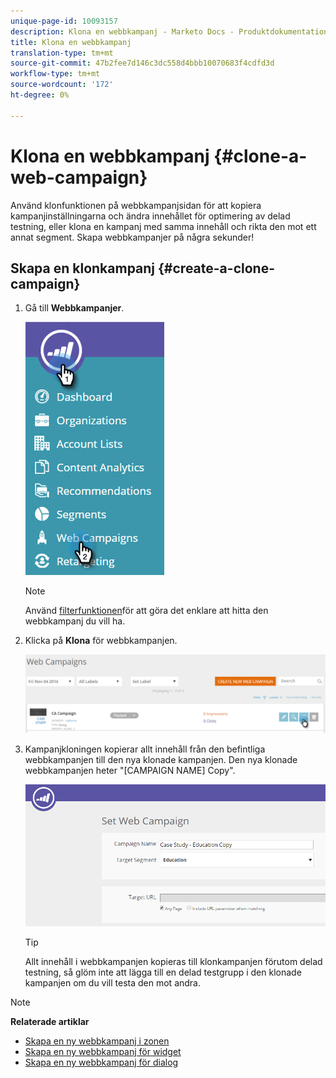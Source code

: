 ```yaml
---
unique-page-id: 10093157
description: Klona en webbkampanj - Marketo Docs - Produktdokumentation
title: Klona en webbkampanj
translation-type: tm+mt
source-git-commit: 47b2fee7d146c3dc558d4bbb10070683f4cdfd3d
workflow-type: tm+mt
source-wordcount: '172'
ht-degree: 0%

---
```



# Klona en webbkampanj {#clone-a-web-campaign}

Använd klonfunktionen på webbkampanjsidan för att kopiera kampanjinställningarna och ändra innehållet för optimering av delad testning, eller klona en kampanj med samma innehåll och rikta den mot ett annat segment. Skapa webbkampanjer på några sekunder!

## Skapa en klonkampanj {#create-a-clone-campaign}

1. Gå till **Webbkampanjer**.

   ![](assets/image2016-8-18-16-3a44-3a0.png)

   >[!NOTE]
   >
   >Använd [filterfunktionen](filter-web-campaigns.md)för att göra det enklare att hitta den webbkampanj du vill ha.

1. Klicka på **Klona** för webbkampanjen.

   ![](assets/web-campaigns-1-clone-hand.png)

1. Kampanjkloningen kopierar allt innehåll från den befintliga webbkampanjen till den nya klonade kampanjen. Den nya klonade webbkampanjen heter &quot;[CAMPAIGN NAME] Copy&quot;.

   ![](assets/image2016-8-18-17-3a8-3a27.png)

   >[!TIP]
   >
   >Allt innehåll i webbkampanjen kopieras till klonkampanjen förutom delad testning, så glöm inte att lägga till en delad testgrupp i den klonade kampanjen om du vill testa den mot andra.

>[!NOTE]
>
>**Relaterade artiklar**
>
>* [Skapa en ny webbkampanj i zonen](create-a-new-in-zone-web-campaign.md)
>* [Skapa en ny webbkampanj för widget](create-a-new-widget-web-campaign.md)
>* [Skapa en ny webbkampanj för dialog](create-a-new-dialog-web-campaign.md)

>



